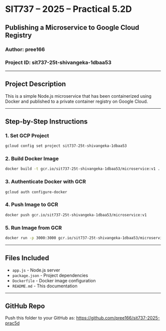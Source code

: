 # SIT737 – 2025 – Practical 5.2D

## Publishing a Microservice to Google Cloud Registry

### Author: pree166
### Project ID: sit737-25t-shivangeka-1dbaa53

---

## Project Description

This is a simple Node.js microservice that has been containerized using Docker and published to a private container registry on Google Cloud.

---

## Step-by-Step Instructions

### 1. Set GCP Project
```bash
gcloud config set project sit737-25t-shivangeka-1dbaa53
```

### 2. Build Docker Image
```bash
docker build -t gcr.io/sit737-25t-shivangeka-1dbaa53/microservice:v1 .
```

### 3. Authenticate Docker with GCR
```bash
gcloud auth configure-docker
```

### 4. Push Image to GCR
```bash
docker push gcr.io/sit737-25t-shivangeka-1dbaa53/microservice:v1
```

### 5. Run Image from GCR
```bash
docker run -p 3000:3000 gcr.io/sit737-25t-shivangeka-1dbaa53/microservice:v1
```

---

## Files Included

- `app.js` - Node.js server
- `package.json` - Project dependencies
- `Dockerfile` - Docker image configuration
- `README.md` - This documentation

---

## GitHub Repo

Push this folder to your GitHub as:
https://github.com/pree166/sit737-2025-prac5d